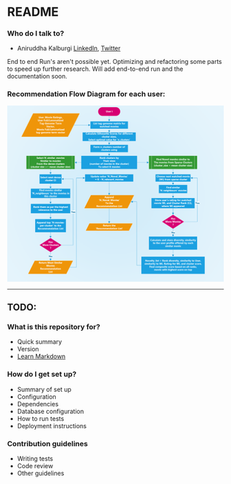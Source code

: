 # README #

### Who do I talk to? ###

* Aniruddha Kalburgi [LinkedIn](https://www.linkedin.com/in/anikalburgi/), [Twitter](https://twitter.com/AniKalburgi)

End to end Run's aren't possible yet.
Optimizing and refactoring some parts to speed up further research. Will add end-to-end run and the documentation soon.

### Recommendation Flow Diagram for each user:
![Recommendation Flow Diagram](./resources/recommendation_flow.png)

---------------------------------------
TODO:
---------------------------------------


### What is this repository for? ###

* Quick summary
* Version
* [Learn Markdown](https://bitbucket.org/tutorials/markdowndemo)

### How do I get set up? ###

* Summary of set up
* Configuration
* Dependencies
* Database configuration
* How to run tests
* Deployment instructions

### Contribution guidelines ###

* Writing tests
* Code review
* Other guidelines
